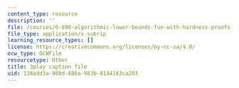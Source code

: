 ```yaml
---
content_type: resource
description: ''
file: /courses/6-890-algorithmic-lower-bounds-fun-with-hardness-proofs-fall-2014/138add3a96bd886a983b8144183ca203_c5Myaxq44mI.srt
file_type: application/x-subrip
learning_resource_types: []
license: https://creativecommons.org/licenses/by-nc-sa/4.0/
ocw_type: OCWFile
resourcetype: Other
title: 3play caption file
uid: 138add3a-96bd-886a-983b-8144183ca203
---
```

